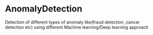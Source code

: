 # AnomalyDetection
Detection of different types of anomaly like(fraud detection ,cancer detection etc) using different Machine learning/Deep learning approach
